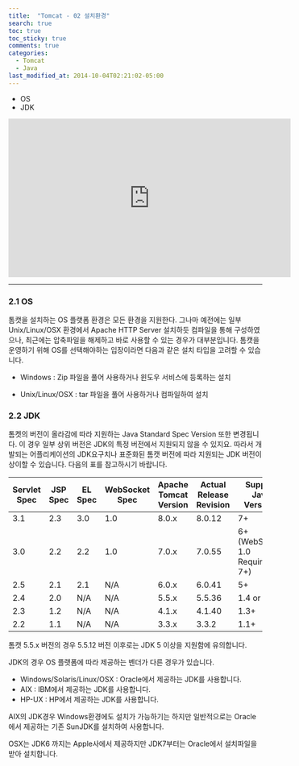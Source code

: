 ```yaml
---
title:  "Tomcat - 02 설치환경"
search: true
toc: true
toc_sticky: true
comments: true
categories:
  - Tomcat
  - Java
last_modified_at: 2014-10-04T02:21:02-05:00
---
```


- OS
- JDK

<iframe width="560" height="315" src="https://www.youtube.com/embed/XvinTBrQ0ig" frameborder="0" allow="accelerometer; autoplay; encrypted-media; gyroscope; picture-in-picture" allowfullscreen></iframe>

- - -

### 2.1 OS
톰캣을 설치하는 OS 플랫폼 환경은 모든 환경을 지원한다. 그나마 예전에는 일부 Unix/Linux/OSX 환경에서 Apache HTTP Server 설치하듯 컴파일을 통해 구성하였으나, 최근에는 압축파일을 해제하고 바로 사용할 수 있는 경우가 대부분입니다.
톰캣을 운영하기 위해 OS를 선택해야하는 입장이라면 다음과 같은 설치 타입을 고려할 수 있습니다.

- Windows : Zip 파일을 풀어 사용하거나 윈도우 서비스에 등록하는 설치

- Unix/Linux/OSX : tar 파일을 풀어 사용하거나 컴파일하여 설치

  

### 2.2 JDK
톰켓의 버전이 올라감에 따라 지원하는 Java Standard Spec Version 또한 변경됩니다. 이 경우 일부 상위 버전은 JDK의 특정 버전에서 지원되지 않을 수 있지요. 따라서 개발되는 어플리케이션의 JDK요구치나 표준화된 톰캣 버전에 따라 지원되는 JDK 버전이 상이할 수 있습니다. 다음의 표를 참고하시기 바랍니다.

| Servlet Spec | JSP Spec | EL Spec | WebSocket Spec | Apache Tomcat Version | Actual Release Revision | Support Java Versions         |
| ------------ | -------- | ------- | -------------- | --------------------- | ----------------------- | ----------------------------- |
| 3.1          | 2.3      | 3.0     | 1.0            | 8.0.x                 | 8.0.12                  | 7+                            |
| 3.0          | 2.2      | 2.2     | 1.0            | 7.0.x                 | 7.0.55                  | 6+(WebSocket 1.0 Requires 7+) |
| 2.5          | 2.1      | 2.1     | N/A            | 6.0.x                 | 6.0.41                  | 5+                            |
| 2.4          | 2.0      | N/A     | N/A            | 5.5.x                 | 5.5.36                  | 1.4 or 5+                     |
| 2.3          | 1.2      | N/A     | N/A            | 4.1.x                 | 4.1.40                  | 1.3+                          |
| 2.2          | 1.1      | N/A     | N/A            | 3.3.x                 | 3.3.2                   | 1.1+                          |

톰캣 5.5.x 버전의 경우 5.5.12 버전 이후로는 JDK 5 이상을 지원함에 유의합니다.

JDK의 경우 OS 플랫폼에 따라 제공하는 벤더가 다른 경우가 있습니다.

- Windows/Solaris/Linux/OSX : Oracle에서 제공하는 JDK를 사용합니다.
- AIX : IBM에서 제공하는 JDK를 사용합니다.
- HP-UX : HP에서 제공하는 JDK를 사용합니다.

AIX의 JDK경우 Windows환경에도 설치가 가능하기는 하지만 일반적으로는 Oracle에서 제공하는 기존 SunJDK를 설치하여 사용합니다.

OSX는 JDK6 까지는 Apple사에서 제공하지만 JDK7부터는 Oracle에서 설치파일을 받아 설치합니다.
